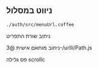 ## ניווט במסלול

`./auth/src/menuUrl.coffee`

ניתוב שורת התפריט

ניתוב מותאם אישית
@3-/urlli/Path.js

פס גלילה
scrollc